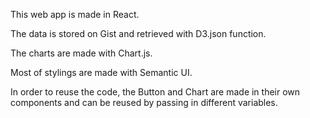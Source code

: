 This web app is made in React.

The data is stored on Gist and retrieved with D3.json function.

The charts are made with Chart.js.

Most of stylings are made with Semantic UI. 

In order to reuse the code, the Button and Chart are made in their own components and can be reused by passing in different variables.


